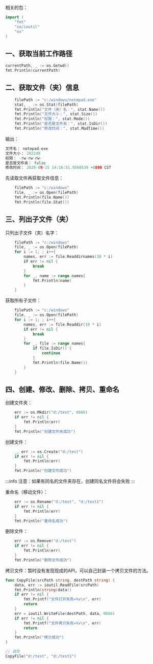 相关的包：
```go
import (
	"fmt"
	"io/ioutil"
	"os"
)
```
<a name="xSobX"></a>
## 一、获取当前工作路径
```go
currentPath, _ := os.Getwd()
fmt.Println(currentPath)
```

<a name="PZ2Zn"></a>
## 二、获取文件（夹）信息
```go
	filePath := "c:/windows/notepad.exe"
	stat, _ := os.Stat(filePath)
	fmt.Println("文件（夹）名：", stat.Name())
	fmt.Println("文件大小：", stat.Size())
	fmt.Println("权限：", stat.Mode())
	fmt.Println("是否是文件夹：", stat.IsDir())
	fmt.Println("修改时间：", stat.ModTime())
```
输出：
```go
文件名： notepad.exe
文件大小： 202240
权限： -rw-rw-rw-
是否是文件夹： false
修改时间： 2020-09-15 14:16:51.9560539 +0800 CST
```

先读取文件再获取文件信息：
```go
	filePath := "c:/windows"
	file, _ := os.Open(filePath)
	fmt.Println(file.Name())
	fmt.Println(file.Stat())
```

<a name="vo17s"></a>
## 三、列出子文件（夹）
只列出子文件（夹）名字：
```go
	filePath := "c:/windows"
	file, _ := os.Open(filePath)
	for i := 1; ; i++{
		names, err := file.Readdirnames(10 * i)
		if err != nil {
			break
		}
		for _, name := range names{
			fmt.Println(name)
		}
	}
```

获取所有子文件：
```go
	filePath := "c:/windows"
	file, _ := os.Open(filePath)
	for i := 1; ; i++{
		names, err := file.Readdir(10 * i)
		if err != nil {
			break
		}
		for _, file := range names{
			if file.IsDir() {
				continue
			}
			fmt.Println(file.Name())
		}
	}
```

<a name="Gu9i4"></a>
## 四、创建、修改、删除、拷贝、重命名
创建文件夹：
```go
	err := os.Mkdir("d:/test", 0666)
	if err != nil {
		fmt.Println(err)
	}
	fmt.Println("创建文件夹成功")
```

创建文件：
```go
	_, err := os.Create("d:/test")
	if err != nil {
		fmt.Println(err)
	}
	fmt.Println("创建文件成功")
```
:::info
注意：如果有同名的文件夹存在，创建同名文件将会失败
:::

重命名（移动文件）：
```go
	err := os.Rename("d:/test", "d:/test1")
	if err != nil {
		fmt.Println(err)
	}
	fmt.Println("重命名成功")
```

删除文件：
```go
	err := os.Remove("d:/test")
	if err != nil {
		fmt.Println(err)
	}
	fmt.Println("删除文件成功")
```

拷贝文件：暂时没有发现现成的API，可以自己封装一个拷贝文件的方法。
```go
func CopyFile(srcPath string, destPath string) {
	data, err := ioutil.ReadFile(srcPath)
	fmt.Println(string(data))
	if err != nil {
		fmt.Printf("文件打开失败=%v\n", err)
		return
	}
	err = ioutil.WriteFile(destPath, data, 0666)
	if err != nil {
		fmt.Printf("文件拷贝失败=%v\n", err)
		return
	}
	fmt.Println("拷贝成功")
}

// 调用
CopyFile("d:/test", "d:/test1")
```

